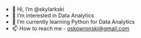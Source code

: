 - 👋 Hi, I’m @skylarkski
- 👀 I’m interested in Data Analytics
- 🌱 I’m currently learning Python for Data Analytics
- 📫 How to reach me - oskowronski@gmail.com

<!---
skylarkski/skylarkski is a ✨ special ✨ repository because its `README.md` (this file) appears on your GitHub profile.
You can click the Preview link to take a look at your changes.
--->
